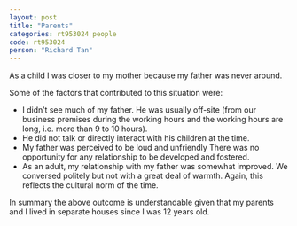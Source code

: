 ```yaml
---
layout: post
title: "Parents"
categories: rt953024 people
code: rt953024
person: "Richard Tan"
---
```


As a child I was closer to my mother because my father was never around. 
 
Some of the factors that contributed to this situation were:
* I didn’t see much of my father. He was usually off-site (from our business premises during the working hours and the working hours are long, i.e. more than 9 to 10 hours).
* He did not talk or directly interact with his children at the time.
* My father was perceived to be loud and unfriendly
There was no opportunity for any relationship to be developed and fostered.
* As an adult, my relationship with my father was somewhat improved. We conversed politely but not with a great deal of warmth. Again, this reflects the cultural norm of the time. 
 
In summary the above outcome is understandable given that my parents and I lived in separate houses since I was 12 years old. 
